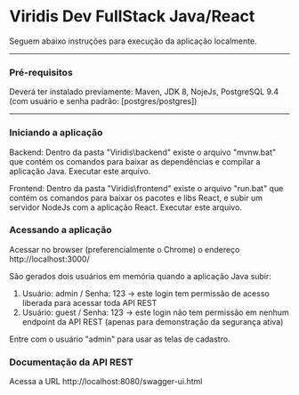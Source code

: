 # Viridis Dev FullStack Java/React
Seguem abaixo instruções para execução da aplicação localmente.

---

### Pré-requisitos
Deverá ter instalado previamente: Maven, JDK 8, NojeJs, PostgreSQL 9.4 (com usuário e senha padrão: [postgres/postgres])

---

### Iniciando a aplicação
Backend:
Dentro da pasta "Viridis\backend" existe o arquivo "mvnw.bat" que contém os comandos para baixar as dependências e compilar a aplicação Java.
Executar este arquivo.

Frontend:
Dentro da pasta "Viridis\frontend" existe o arquivo "run.bat" que contém os comandos para baixar os pacotes e libs React, e subir um servidor NodeJs com a aplicação React.
Executar este arquivo.

### Acessando a aplicação
Acessar no browser (preferencialmente o Chrome) o endereço http://localhost:3000/

São gerados dois usuários em memória quando a aplicação Java subir:
1. Usuário: admin / Senha: 123 -> este login tem permissão de acesso liberada para acessar toda API REST
1. Usuário: guest / Senha: 123 -> este login não tem permissão em nenhum endpoint da API REST (apenas para demonstração da segurança ativa)

Entre com o usuário "admin" para usar as telas de cadastro.

### Documentação da API REST
Acessa a URL http://localhost:8080/swagger-ui.html
